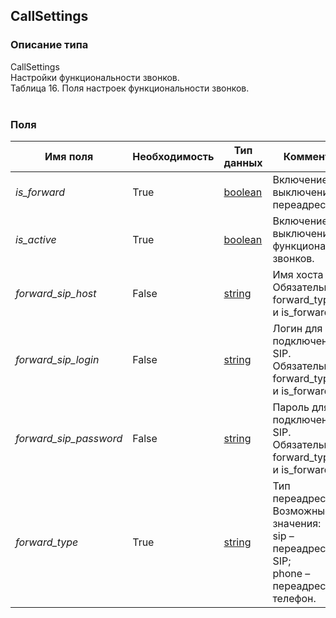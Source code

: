 
## CallSettings

### Описание типа
CallSettings<br/>Настройки функциональности звонков.<br/>Таблица 16. Поля настроек функциональности звонков.<br/><br/>
### Поля

| Имя поля | Необходимость | Тип данных | Комментарий |
|---|---|---|---|
|*is_forward*|True|[boolean](/docs/types/boolean.md)|Включение/выключение переадресации.<br/>|
|*is_active*|True|[boolean](/docs/types/boolean.md)|Включение/выключение функциональности звонков.<br/>|
|*forward_sip_host*|False|[string](/docs/types/string.md)|Имя хоста SIP.<br/>Обязательно при forward_type=SIP и is_forward=true.<br/>|
|*forward_sip_login*|False|[string](/docs/types/string.md)|Логин для подключения по SIP.<br/>Обязательно при forward_type=SIP и is_forward=true.<br/>|
|*forward_sip_password*|False|[string](/docs/types/string.md)|Пароль для подключения по SIP.<br/>Обязательно при forward_type=SIP и is_forward=true.<br/>|
|*forward_type*|True|[string](/docs/types/string.md)|Тип переадресации.<br/>Возможные значения:<br/>sip – переадресация на SIP;<br/>phone – переадресация на телефон.<br/>|
